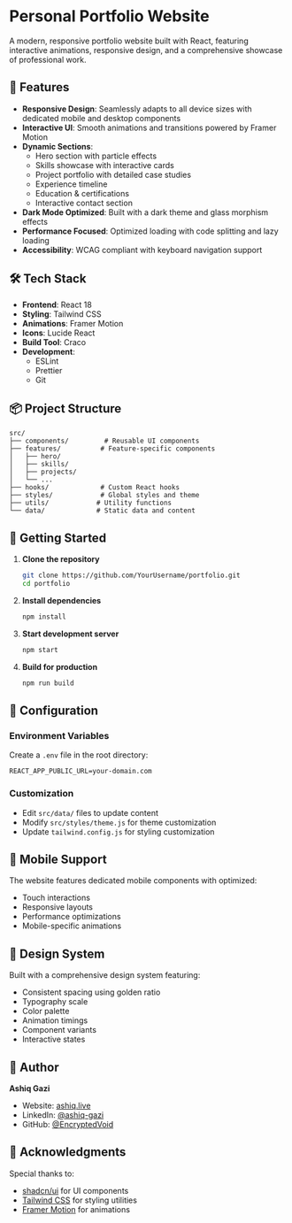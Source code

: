 # Personal Portfolio Website

A modern, responsive portfolio website built with React, featuring interactive animations, responsive design, and a comprehensive showcase of professional work.

## 🚀 Features

- **Responsive Design**: Seamlessly adapts to all device sizes with dedicated mobile and desktop components
- **Interactive UI**: Smooth animations and transitions powered by Framer Motion
- **Dynamic Sections**:
  - Hero section with particle effects
  - Skills showcase with interactive cards
  - Project portfolio with detailed case studies
  - Experience timeline
  - Education & certifications
  - Interactive contact section
- **Dark Mode Optimized**: Built with a dark theme and glass morphism effects
- **Performance Focused**: Optimized loading with code splitting and lazy loading
- **Accessibility**: WCAG compliant with keyboard navigation support

## 🛠️ Tech Stack

- **Frontend**: React 18
- **Styling**: Tailwind CSS
- **Animations**: Framer Motion
- **Icons**: Lucide React
- **Build Tool**: Craco
- **Development**:
  - ESLint
  - Prettier
  - Git

## 📦 Project Structure

```
src/
├── components/         # Reusable UI components
├── features/          # Feature-specific components
│   ├── hero/
│   ├── skills/
│   ├── projects/
│   └── ...
├── hooks/             # Custom React hooks
├── styles/            # Global styles and theme
├── utils/            # Utility functions
└── data/             # Static data and content
```

## 🚀 Getting Started

1. **Clone the repository**

   ```bash
   git clone https://github.com/YourUsername/portfolio.git
   cd portfolio
   ```

2. **Install dependencies**

   ```bash
   npm install
   ```

3. **Start development server**

   ```bash
   npm start
   ```

4. **Build for production**

   ```bash
   npm run build
   ```

## 🔧 Configuration

### Environment Variables

Create a `.env` file in the root directory:

```env
REACT_APP_PUBLIC_URL=your-domain.com
```

### Customization

- Edit `src/data/` files to update content
- Modify `src/styles/theme.js` for theme customization
- Update `tailwind.config.js` for styling customization

## 📱 Mobile Support

The website features dedicated mobile components with optimized:

- Touch interactions
- Responsive layouts
- Performance optimizations
- Mobile-specific animations

## 🎨 Design System

Built with a comprehensive design system featuring:

- Consistent spacing using golden ratio
- Typography scale
- Color palette
- Animation timings
- Component variants
- Interactive states

## 👤 Author

**Ashiq Gazi**

- Website: [ashiq.live](https://ashiq.live)
- LinkedIn: [@ashiq-gazi](https://linkedin.com/in/ashiq-gazi)
- GitHub: [@EncryptedVoid](https://github.com/EncryptedVoid)

## 🙏 Acknowledgments

Special thanks to:

- [shadcn/ui](https://ui.shadcn.com/) for UI components
- [Tailwind CSS](https://tailwindcss.com/) for styling utilities
- [Framer Motion](https://www.framer.com/motion/) for animations
